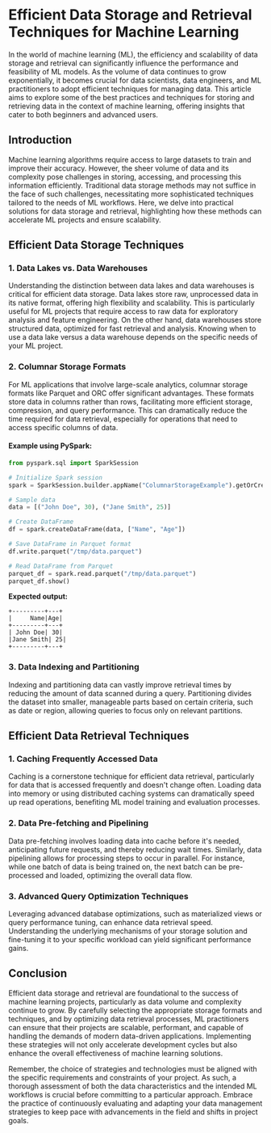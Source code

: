 # Efficient Data Storage and Retrieval Techniques for Machine Learning

In the world of machine learning (ML), the efficiency and scalability of data storage and retrieval can significantly influence the performance and feasibility of ML models. As the volume of data continues to grow exponentially, it becomes crucial for data scientists, data engineers, and ML practitioners to adopt efficient techniques for managing data. This article aims to explore some of the best practices and techniques for storing and retrieving data in the context of machine learning, offering insights that cater to both beginners and advanced users.

## Introduction

Machine learning algorithms require access to large datasets to train and improve their accuracy. However, the sheer volume of data and its complexity pose challenges in storing, accessing, and processing this information efficiently. Traditional data storage methods may not suffice in the face of such challenges, necessitating more sophisticated techniques tailored to the needs of ML workflows. Here, we delve into practical solutions for data storage and retrieval, highlighting how these methods can accelerate ML projects and ensure scalability.

## Efficient Data Storage Techniques

### 1. Data Lakes vs. Data Warehouses

Understanding the distinction between data lakes and data warehouses is critical for efficient data storage. Data lakes store raw, unprocessed data in its native format, offering high flexibility and scalability. This is particularly useful for ML projects that require access to raw data for exploratory analysis and feature engineering. On the other hand, data warehouses store structured data, optimized for fast retrieval and analysis. Knowing when to use a data lake versus a data warehouse depends on the specific needs of your ML project.

### 2. Columnar Storage Formats

For ML applications that involve large-scale analytics, columnar storage formats like Parquet and ORC offer significant advantages. These formats store data in columns rather than rows, facilitating more efficient storage, compression, and query performance. This can dramatically reduce the time required for data retrieval, especially for operations that need to access specific columns of data.

#### Example using PySpark:

```python
from pyspark.sql import SparkSession

# Initialize Spark session
spark = SparkSession.builder.appName("ColumnarStorageExample").getOrCreate()

# Sample data
data = [("John Doe", 30), ("Jane Smith", 25)]

# Create DataFrame
df = spark.createDataFrame(data, ["Name", "Age"])

# Save DataFrame in Parquet format
df.write.parquet("/tmp/data.parquet")

# Read DataFrame from Parquet
parquet_df = spark.read.parquet("/tmp/data.parquet")
parquet_df.show()
```

**Expected output:**

```
+---------+---+
|     Name|Age|
+---------+---+
| John Doe| 30|
|Jane Smith| 25|
+---------+---+
```

### 3. Data Indexing and Partitioning

Indexing and partitioning data can vastly improve retrieval times by reducing the amount of data scanned during a query. Partitioning divides the dataset into smaller, manageable parts based on certain criteria, such as date or region, allowing queries to focus only on relevant partitions.

## Efficient Data Retrieval Techniques

### 1. Caching Frequently Accessed Data

Caching is a cornerstone technique for efficient data retrieval, particularly for data that is accessed frequently and doesn't change often. Loading data into memory or using distributed caching systems can dramatically speed up read operations, benefiting ML model training and evaluation processes.

### 2. Data Pre-fetching and Pipelining

Data pre-fetching involves loading data into cache before it's needed, anticipating future requests, and thereby reducing wait times. Similarly, data pipelining allows for processing steps to occur in parallel. For instance, while one batch of data is being trained on, the next batch can be pre-processed and loaded, optimizing the overall data flow.

### 3. Advanced Query Optimization Techniques

Leveraging advanced database optimizations, such as materialized views or query performance tuning, can enhance data retrieval speed. Understanding the underlying mechanisms of your storage solution and fine-tuning it to your specific workload can yield significant performance gains.

## Conclusion

Efficient data storage and retrieval are foundational to the success of machine learning projects, particularly as data volume and complexity continue to grow. By carefully selecting the appropriate storage formats and techniques, and by optimizing data retrieval processes, ML practitioners can ensure that their projects are scalable, performant, and capable of handling the demands of modern data-driven applications. Implementing these strategies will not only accelerate development cycles but also enhance the overall effectiveness of machine learning solutions.

Remember, the choice of strategies and technologies must be aligned with the specific requirements and constraints of your project. As such, a thorough assessment of both the data characteristics and the intended ML workflows is crucial before committing to a particular approach. Embrace the practice of continuously evaluating and adapting your data management strategies to keep pace with advancements in the field and shifts in project goals.